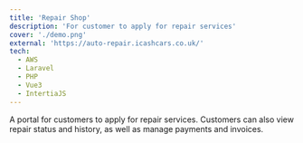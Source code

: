 ```yaml
---
title: 'Repair Shop'
description: 'For customer to apply for repair services'
cover: './demo.png'
external: 'https://auto-repair.icashcars.co.uk/'
tech:
  - AWS
  - Laravel
  - PHP
  - Vue3
  - IntertiaJS
---
```


A portal for customers to apply for repair services. Customers can also view repair status and history, as well as manage payments and invoices.
